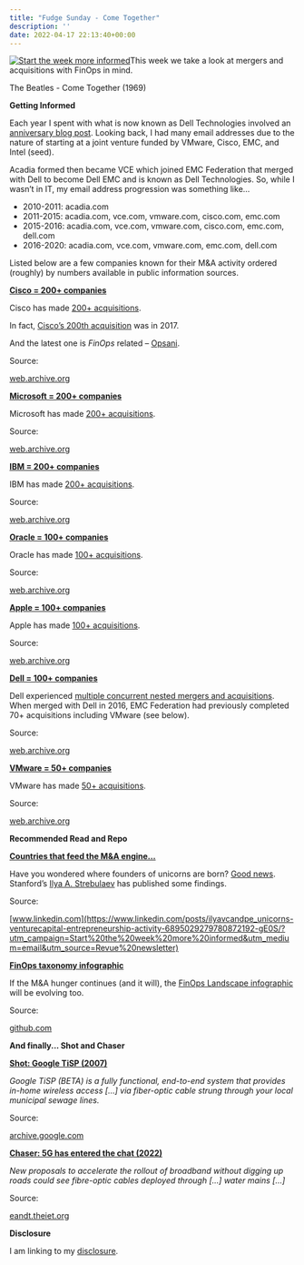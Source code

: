 ```yaml
---
title: "Fudge Sunday - Come Together"
description: ''
date: 2022-04-17 22:13:40+00:00
---
```


[![Start the week more informed](https://cuthrell.com/favicon.png "Start the week more informed")](https://cuthrell.com/favicon.png)This week we take a look at mergers and acquisitions with FinOps in mind.

The Beatles - Come Together (1969)

 **Getting Informed**

Each year I spent with what is now known as Dell Technologies involved an [anniversary blog post](https://fudge.org/archive/my-tenth-year-at-dell-technologies/?utm_campaign=Start%20the%20week%20more%20informed&utm_medium=email&utm_source=Revue%20newsletter). Looking back, I had many email addresses due to the nature of starting at a joint venture funded by VMware, Cisco, EMC, and Intel (seed).

Acadia formed then became VCE which joined EMC Federation that merged with Dell to become Dell EMC and is known as Dell Technologies. So, while I wasn’t in IT, my email address progression was something like…

* 2010-2011: acadia.com
* 2011-2015: acadia.com, vce.com, vmware.com, cisco.com, emc.com
* 2015-2016: acadia.com, vce.com, vmware.com, cisco.com, emc.com, dell.com
* 2016-2020: acadia.com, vce.com, vmware.com, emc.com, dell.com

Listed below are a few companies known for their M&A activity ordered (roughly) by numbers available in public information sources.

**[Cisco = 200+ companies](https://web.archive.org/web/20220327045327/https://www.cisco.com/c/en/us/about/corporate-strategy-office/acquisitions/acquisitions-list-years.html?utm_campaign=Start%20the%20week%20more%20informed&utm_medium=email&utm_source=Revue%20newsletter)**

Cisco has made [200+ acquisitions](https://web.archive.org/web/20220327045327/https://www.cisco.com/c/en/us/about/corporate-strategy-office/acquisitions/acquisitions-list-years.html?utm_campaign=Start%20the%20week%20more%20informed&utm_medium=email&utm_source=Revue%20newsletter).

In fact, [Cisco’s 200th acquisition](https://blogs.cisco.com/news/ciscos-200th-acquisition-a-tradition-of-advancement-disruption-and-growth?utm_campaign=Start%20the%20week%20more%20informed&utm_medium=email&utm_source=Revue%20newsletter) was in 2017.

And the latest one is *FinOps* related – [Opsani](https://www.appdynamics.com/blog/news/cisco-opsani-acquisition/?utm_campaign=Start%20the%20week%20more%20informed&utm_medium=email&utm_source=Revue%20newsletter).

Source:

[web.archive.org](https://web.archive.org/web/20220327045327/https://www.cisco.com/c/en/us/about/corporate-strategy-office/acquisitions/acquisitions-list-years.html?utm_campaign=Start%20the%20week%20more%20informed&utm_medium=email&utm_source=Revue%20newsletter)

**[Microsoft = 200+ companies](https://web.archive.org/web/20220405022106/https://en.wikipedia.org/wiki/List_of_mergers_and_acquisitions_by_Microsoft?utm_campaign=Start%20the%20week%20more%20informed&utm_medium=email&utm_source=Revue%20newsletter)**

Microsoft has made [200+ acquisitions](https://web.archive.org/web/20220405022106/https://en.wikipedia.org/wiki/List_of_mergers_and_acquisitions_by_Microsoft?utm_campaign=Start%20the%20week%20more%20informed&utm_medium=email&utm_source=Revue%20newsletter).

Source:

[web.archive.org](https://web.archive.org/web/20220405022106/https://en.wikipedia.org/wiki/List_of_mergers_and_acquisitions_by_Microsoft?utm_campaign=Start%20the%20week%20more%20informed&utm_medium=email&utm_source=Revue%20newsletter)

**[IBM = 200+ companies](https://web.archive.org/web/20220406091144/https://en.wikipedia.org/wiki/List_of_mergers_and_acquisitions_by_IBM?utm_campaign=Start%20the%20week%20more%20informed&utm_medium=email&utm_source=Revue%20newsletter)**

IBM has made [200+ acquisitions](https://web.archive.org/web/20220406091144/https://en.wikipedia.org/wiki/List_of_mergers_and_acquisitions_by_IBM?utm_campaign=Start%20the%20week%20more%20informed&utm_medium=email&utm_source=Revue%20newsletter).

Source:

[web.archive.org](https://web.archive.org/web/20220406091144/https://en.wikipedia.org/wiki/List_of_mergers_and_acquisitions_by_IBM?utm_campaign=Start%20the%20week%20more%20informed&utm_medium=email&utm_source=Revue%20newsletter)

**[Oracle = 100+ companies](https://web.archive.org/web/20220205141204/https://en.wikipedia.org/wiki/List_of_acquisitions_by_Oracle?utm_campaign=Start%20the%20week%20more%20informed&utm_medium=email&utm_source=Revue%20newsletter)**

Oracle has made [100+ acquisitions](https://web.archive.org/web/20220205141204/https://en.wikipedia.org/wiki/List_of_acquisitions_by_Oracle?utm_campaign=Start%20the%20week%20more%20informed&utm_medium=email&utm_source=Revue%20newsletter).

Source:

[web.archive.org](https://web.archive.org/web/20220205141204/https://en.wikipedia.org/wiki/List_of_acquisitions_by_Oracle?utm_campaign=Start%20the%20week%20more%20informed&utm_medium=email&utm_source=Revue%20newsletter)

**[Apple = 100+ companies](https://web.archive.org/web/20220322002907/https://en.wikipedia.org/wiki/List_of_mergers_and_acquisitions_by_Apple?utm_campaign=Start%20the%20week%20more%20informed&utm_medium=email&utm_source=Revue%20newsletter)**

Apple has made [100+ acquisitions](https://web.archive.org/web/20220322002907/https://en.wikipedia.org/wiki/List_of_mergers_and_acquisitions_by_Apple?utm_campaign=Start%20the%20week%20more%20informed&utm_medium=email&utm_source=Revue%20newsletter).

Source:

[web.archive.org](https://web.archive.org/web/20220322002907/https://en.wikipedia.org/wiki/List_of_mergers_and_acquisitions_by_Apple?utm_campaign=Start%20the%20week%20more%20informed&utm_medium=email&utm_source=Revue%20newsletter)

**[Dell = 100+ companies](https://web.archive.org/web/20220325115235/https://en.wikipedia.org/wiki/List_of_Dell_ownership_activities?utm_campaign=Start%20the%20week%20more%20informed&utm_medium=email&utm_source=Revue%20newsletter)**

Dell experienced [multiple concurrent nested mergers and acquisitions](https://web.archive.org/web/20220325115235/https://en.wikipedia.org/wiki/List_of_Dell_ownership_activities?utm_campaign=Start%20the%20week%20more%20informed&utm_medium=email&utm_source=Revue%20newsletter). When merged with Dell in 2016, EMC Federation had previously completed 70+ acquisitions including VMware (see below).

Source:

[web.archive.org](https://web.archive.org/web/20220325115235/https://en.wikipedia.org/wiki/List_of_Dell_ownership_activities?utm_campaign=Start%20the%20week%20more%20informed&utm_medium=email&utm_source=Revue%20newsletter)

**[VMware = 50+ companies](https://web.archive.org/web/20220408072042/https://www.vmware.com/company/acquisitions.html?utm_campaign=Start%20the%20week%20more%20informed&utm_medium=email&utm_source=Revue%20newsletter)**

VMware has made [50+ acquisitions](https://web.archive.org/web/20220408072042/https://www.vmware.com/company/acquisitions.html?utm_campaign=Start%20the%20week%20more%20informed&utm_medium=email&utm_source=Revue%20newsletter).

Source:

[web.archive.org](https://web.archive.org/web/20220408072042/https://www.vmware.com/company/acquisitions.html?utm_campaign=Start%20the%20week%20more%20informed&utm_medium=email&utm_source=Revue%20newsletter)

 **Recommended Read and Repo**

**[Countries that feed the M&A engine...](https://www.linkedin.com/posts/ilyavcandpe_unicorns-venturecapital-entrepreneurship-activity-6895029279780872192-gE0S/?utm_campaign=Start%20the%20week%20more%20informed&utm_medium=email&utm_source=Revue%20newsletter)**

Have you wondered where founders of unicorns are born? [Good news](https://www.linkedin.com/posts/ilyavcandpe_unicorns-venturecapital-entrepreneurship-activity-6895029279780872192-gE0S/?utm_campaign=Start%20the%20week%20more%20informed&utm_medium=email&utm_source=Revue%20newsletter). Stanford’s [Ilya A. Strebulaev](https://www.gsb.stanford.edu/faculty-research/faculty/ilya-strebulaev?utm_campaign=Start%20the%20week%20more%20informed&utm_medium=email&utm_source=Revue%20newsletter) has published some findings.

Source:

[www.linkedin.com](https://www.linkedin.com/posts/ilyavcandpe_unicorns-venturecapital-entrepreneurship-activity-6895029279780872192-gE0S/?utm_campaign=Start%20the%20week%20more%20informed&utm_medium=email&utm_source=Revue%20newsletter)

**[FinOps taxonomy infographic](https://github.com/finopsfoundation/finops-landscape?utm_campaign=Start%20the%20week%20more%20informed&utm_medium=email&utm_source=Revue%20newsletter)**

If the M&A hunger continues (and it will), the [FinOps Landscape infographic](https://landscape.finops.org/?utm_campaign=Start%20the%20week%20more%20informed&utm_medium=email&utm_source=Revue%20newsletter) will be evolving too.

Source:

[github.com](https://github.com/finopsfoundation/finops-landscape?utm_campaign=Start%20the%20week%20more%20informed&utm_medium=email&utm_source=Revue%20newsletter)

 **And finally... Shot and Chaser**

**[Shot: Google TiSP (2007)](https://archive.google.com/tisp/install.html?utm_campaign=Start%20the%20week%20more%20informed&utm_medium=email&utm_source=Revue%20newsletter)**

*Google TiSP (BETA) is a fully functional, end-to-end system that provides in-home wireless access […] via fiber-optic cable strung through your local municipal sewage lines.*

Source:

[archive.google.com](https://archive.google.com/tisp/install.html?utm_campaign=Start%20the%20week%20more%20informed&utm_medium=email&utm_source=Revue%20newsletter)

**[Chaser: 5G has entered the chat (2022)](https://eandt.theiet.org/content/articles/2022/04/broadband-cables-to-be-routed-through-water-pipes-in-new-trial/?utm_campaign=Start%20the%20week%20more%20informed&utm_medium=email&utm_source=Revue%20newsletter)**

*New proposals to accelerate the rollout of broadband without digging up roads could see fibre-optic cables deployed through […] water mains […]*

Source:

[eandt.theiet.org](https://eandt.theiet.org/content/articles/2022/04/broadband-cables-to-be-routed-through-water-pipes-in-new-trial/?utm_campaign=Start%20the%20week%20more%20informed&utm_medium=email&utm_source=Revue%20newsletter)

 **Disclosure**

I am linking to my [disclosure](https://jaycuthrell.com/disclosure/?utm_campaign=sunday.fudge.org&utm_medium=email&utm_source=Revue%20newsletter).